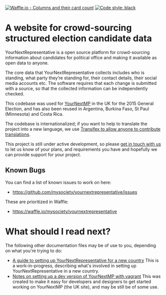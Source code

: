 [![Waffle.io - Columns and their card count](https://badge.waffle.io/DemocracyClub/yournextrepresentative.png?columns=all)](https://waffle.io/DemocracyClub/yournextrepresentative?utm_source=badge) [![Code style: black](https://img.shields.io/badge/code%20style-black-000000.svg)](https://github.com/ambv/black)
# A website for crowd-sourcing structured election candidate data

YourNextRepresentative is a open source platform for
crowd-sourcing information about candidates for political office
and making it available as open data to anyone.

The core data that YourNextRepresentative collects includes who
is standing, what party they’re standing for, their contact
details, their social media accounts etc. The software requires
that each change is submitted with a source, so that the
collected information can be independently checked.

This codebase was used for
[YourNextMP](https://edit.yournextmp.com) in the UK for the 2015
General Election, and has also been reused in Argentina, Burkina
Faso, St Paul (Minnesota) and Costa Rica.

The codebase is internationalized; if you want to help to
translate the project into a new language, we use
[Transifex to allow anyone to contribute translations](https://www.transifex.com/mysociety/yournextmp/).

This project is still under active development, so please
[get in touch with us](mailto:ynr@mysociety.org) to let us know
of your plans, and requirements you have and hopefully we can
provide support for your project.

## Known Bugs

You can find a list of known issues to work on here:

* https://github.com/mysociety/yournextrepresentative/issues

These are prioritized in Waffle:

* https://waffle.io/mysociety/yournextrepresentative

# What should I read next?

The following other documentation files may be of use to you,
depending on what you're trying to do:

* [A guide to setting up YourNextRepresentative for a new country](docs/new-instance.md)
  This is a work-in-progress, describing what's involved in
  setting up YourNextRepresentative in a new country.
* [Notes on setting up a dev version of YourNextMP with vagrant](docs/vagrant.md)
  This was created to make it easy for developers and designers
  to get started working on YourNextMP (the UK site), and may be
  still be of some use.
